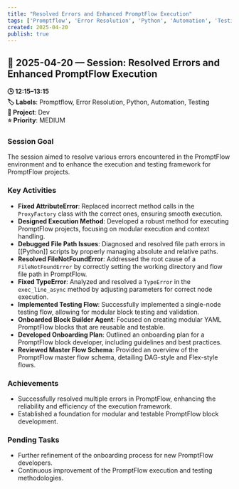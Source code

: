 ```yaml
---
title: "Resolved Errors and Enhanced PromptFlow Execution"
tags: ['Promptflow', 'Error Resolution', 'Python', 'Automation', 'Testing']
created: 2025-04-20
publish: true
---
```


## 📅 2025-04-20 — Session: Resolved Errors and Enhanced PromptFlow Execution

**🕒 12:15–13:15**  
**🏷️ Labels**: Promptflow, Error Resolution, Python, Automation, Testing  
**📂 Project**: Dev  
**⭐ Priority**: MEDIUM  


### Session Goal
The session aimed to resolve various errors encountered in the PromptFlow environment and to enhance the execution and testing framework for PromptFlow projects.

### Key Activities
- **Fixed AttributeError**: Replaced incorrect method calls in the `ProxyFactory` class with the correct ones, ensuring smooth execution.
- **Designed Execution Method**: Developed a robust method for executing PromptFlow projects, focusing on modular execution and context handling.
- **Debugged File Path Issues**: Diagnosed and resolved file path errors in [[Python]] scripts by properly managing absolute and relative paths.
- **Resolved FileNotFoundError**: Addressed the root cause of a `FileNotFoundError` by correctly setting the working directory and flow file path in PromptFlow.
- **Fixed TypeError**: Analyzed and resolved a `TypeError` in the `exec_line_async` method by adjusting parameters for correct node execution.
- **Implemented Testing Flow**: Successfully implemented a single-node testing flow, allowing for modular block testing and validation.
- **Onboarded Block Builder Agent**: Focused on creating modular YAML PromptFlow blocks that are reusable and testable.
- **Developed Onboarding Plan**: Outlined an onboarding plan for a PromptFlow block developer, including guidelines and best practices.
- **Reviewed Master Flow Schema**: Provided an overview of the PromptFlow master flow schema, detailing DAG-style and Flex-style flows.

### Achievements
- Successfully resolved multiple errors in PromptFlow, enhancing the reliability and efficiency of the execution framework.
- Established a foundation for modular and testable PromptFlow block development.

### Pending Tasks
- Further refinement of the onboarding process for new PromptFlow developers.
- Continuous improvement of the PromptFlow execution and testing methodologies.
